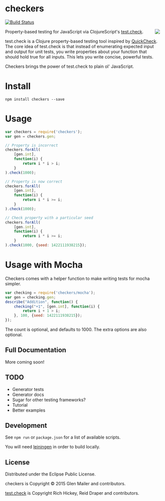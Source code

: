 # checkers

[![Build Status](https://travis-ci.org/glenjamin/checkers.svg?branch=master)](https://travis-ci.org/glenjamin/checkers)

<img src="https://drive.google.com/uc?id=0BxqNu2E4b85zeWtxZGtOR1doaXM" align="right" />

Property-based testing for JavaScript via ClojureScript's [test.check](https://github.com/clojure/test.check).

test.check is a Clojure property-based testing tool inspired by [QuickCheck](http://www.quviq.com/products/erlang-quickcheck/). The core idea of test.check is that instead of enumerating expected input and output for unit tests, you write properties about your function that should hold true for all inputs. This lets you write concise, powerful tests.

Checkers brings the power of test.check to plain ol' JavaScript.

# Install

    npm install checkers --save

# Usage

```js
var checkers = require('checkers');
var gen = checkers.gen;

// Property is incorrect
checkers.forAll(
    [gen.int],
    function(i) {
        return i * i > i;
    }
).check(1000);

// Property is now correct
checkers.forAll(
    [gen.int],
    function(i) {
        return i * i >= i;
    }
).check(1000);

// Check property with a particular seed
checkers.forAll(
    [gen.int],
    function(i) {
        return i * i >= i;
    }
).check(1000, {seed: 1422111938215});
```

# Usage with Mocha

Checkers comes with a helper function to make writing tests for mocha simpler.

```js
var checking = require('checkers/mocha');
var gen = checking.gen;
describe("Addition", function() {
    checking("+1", [gen.int], function(i) {
        return i + 1 > i;
    }, 100, {seed: 1422111938215});
});
```

The count is optional, and defaults to 1000.
The extra options are also optional.

## Full Documentation

More coming soon!

## TODO

* Generator tests
* Generator docs
* Sugar for other testing frameworks?
* Tutorial
* Better examples

## Development

See `npm run` or `package.json` for a list of available scripts.

You will need [leiningen](http://leiningen.org/) in order to build locally.

## License

Distributed under the Eclipse Public License.

checkers is Copyright © 2015 Glen Mailer and contributors.

[test.check](https://github.com/clojure/test.check/) is Copyright
Rich Hickey, Reid Draper and contributors.

